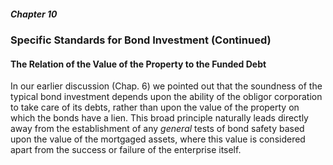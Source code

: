 ##### Chapter 10

### Specific Standards for Bond Investment (Continued)

#### The Relation of the Value of the Property to the Funded Debt

In our earlier discussion (Chap. 6) we pointed out that the soundness of the typical bond investment depends upon the ability of the obligor corporation to take care of its debts, rather than upon the value of the property on which the bonds have a lien. This broad principle naturally leads directly away from the establishment of any *general* tests of bond safety based upon the value of the mortgaged assets, where this value is considered apart from the success or failure of the enterprise itself.
